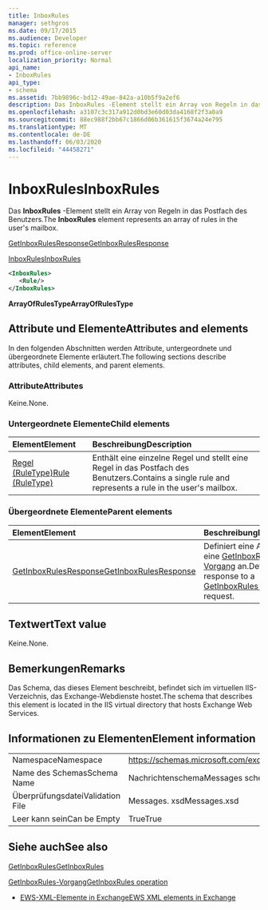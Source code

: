 ```yaml
---
title: InboxRules
manager: sethgros
ms.date: 09/17/2015
ms.audience: Developer
ms.topic: reference
ms.prod: office-online-server
localization_priority: Normal
api_name:
- InboxRules
api_type:
- schema
ms.assetid: 7bb9896c-bd12-49ae-842a-a10b5f9a2ef6
description: Das InboxRules -Element stellt ein Array von Regeln in das Postfach des Benutzers.
ms.openlocfilehash: a3107c3c317a912d0bd3e60d03da4168f2f3a0a9
ms.sourcegitcommit: 88ec988f2bb67c1866d06b361615f3674a24e795
ms.translationtype: MT
ms.contentlocale: de-DE
ms.lasthandoff: 06/03/2020
ms.locfileid: "44458271"
---
```

# <a name="inboxrules"></a><span data-ttu-id="444ca-103">InboxRules</span><span class="sxs-lookup"><span data-stu-id="444ca-103">InboxRules</span></span>

<span data-ttu-id="444ca-104">Das **InboxRules** -Element stellt ein Array von Regeln in das Postfach des Benutzers.</span><span class="sxs-lookup"><span data-stu-id="444ca-104">The **InboxRules** element represents an array of rules in the user's mailbox.</span></span> 
  
[<span data-ttu-id="444ca-105">GetInboxRulesResponse</span><span class="sxs-lookup"><span data-stu-id="444ca-105">GetInboxRulesResponse</span></span>](getinboxrulesresponse.md)
  
[<span data-ttu-id="444ca-106">InboxRules</span><span class="sxs-lookup"><span data-stu-id="444ca-106">InboxRules</span></span>](inboxrules.md)
  
```XML
<InboxRules>
   <Rule/>
</InboxRules>
```

 <span data-ttu-id="444ca-107">**ArrayOfRulesType**</span><span class="sxs-lookup"><span data-stu-id="444ca-107">**ArrayOfRulesType**</span></span>
## <a name="attributes-and-elements"></a><span data-ttu-id="444ca-108">Attribute und Elemente</span><span class="sxs-lookup"><span data-stu-id="444ca-108">Attributes and elements</span></span>

<span data-ttu-id="444ca-109">In den folgenden Abschnitten werden Attribute, untergeordnete und übergeordnete Elemente erläutert.</span><span class="sxs-lookup"><span data-stu-id="444ca-109">The following sections describe attributes, child elements, and parent elements.</span></span>
  
### <a name="attributes"></a><span data-ttu-id="444ca-110">Attribute</span><span class="sxs-lookup"><span data-stu-id="444ca-110">Attributes</span></span>

<span data-ttu-id="444ca-111">Keine.</span><span class="sxs-lookup"><span data-stu-id="444ca-111">None.</span></span>
  
### <a name="child-elements"></a><span data-ttu-id="444ca-112">Untergeordnete Elemente</span><span class="sxs-lookup"><span data-stu-id="444ca-112">Child elements</span></span>

|<span data-ttu-id="444ca-113">**Element**</span><span class="sxs-lookup"><span data-stu-id="444ca-113">**Element**</span></span>|<span data-ttu-id="444ca-114">**Beschreibung**</span><span class="sxs-lookup"><span data-stu-id="444ca-114">**Description**</span></span>|
|:-----|:-----|
|[<span data-ttu-id="444ca-115">Regel (RuleType)</span><span class="sxs-lookup"><span data-stu-id="444ca-115">Rule (RuleType)</span></span>](rule-ruletype.md) <br/> |<span data-ttu-id="444ca-116">Enthält eine einzelne Regel und stellt eine Regel in das Postfach des Benutzers.</span><span class="sxs-lookup"><span data-stu-id="444ca-116">Contains a single rule and represents a rule in the user's mailbox.</span></span>  <br/> |
   
### <a name="parent-elements"></a><span data-ttu-id="444ca-117">Übergeordnete Elemente</span><span class="sxs-lookup"><span data-stu-id="444ca-117">Parent elements</span></span>

|<span data-ttu-id="444ca-118">**Element**</span><span class="sxs-lookup"><span data-stu-id="444ca-118">**Element**</span></span>|<span data-ttu-id="444ca-119">**Beschreibung**</span><span class="sxs-lookup"><span data-stu-id="444ca-119">**Description**</span></span>|
|:-----|:-----|
|[<span data-ttu-id="444ca-120">GetInboxRulesResponse</span><span class="sxs-lookup"><span data-stu-id="444ca-120">GetInboxRulesResponse</span></span>](getinboxrulesresponse.md) <br/> |<span data-ttu-id="444ca-121">Definiert eine Antwort auf eine [GetInboxRules-Vorgang](getinboxrules-operation.md) an.</span><span class="sxs-lookup"><span data-stu-id="444ca-121">Defines a response to a [GetInboxRules operation](getinboxrules-operation.md) request.</span></span>  <br/> |
   
## <a name="text-value"></a><span data-ttu-id="444ca-122">Textwert</span><span class="sxs-lookup"><span data-stu-id="444ca-122">Text value</span></span>

<span data-ttu-id="444ca-123">Keine.</span><span class="sxs-lookup"><span data-stu-id="444ca-123">None.</span></span>
  
## <a name="remarks"></a><span data-ttu-id="444ca-124">Bemerkungen</span><span class="sxs-lookup"><span data-stu-id="444ca-124">Remarks</span></span>

<span data-ttu-id="444ca-125">Das Schema, das dieses Element beschreibt, befindet sich im virtuellen IIS-Verzeichnis, das Exchange-Webdienste hostet.</span><span class="sxs-lookup"><span data-stu-id="444ca-125">The schema that describes this element is located in the IIS virtual directory that hosts Exchange Web Services.</span></span>
  
## <a name="element-information"></a><span data-ttu-id="444ca-126">Informationen zu Elementen</span><span class="sxs-lookup"><span data-stu-id="444ca-126">Element information</span></span>

|||
|:-----|:-----|
|<span data-ttu-id="444ca-127">Namespace</span><span class="sxs-lookup"><span data-stu-id="444ca-127">Namespace</span></span>  <br/> |https://schemas.microsoft.com/exchange/services/2006/messages  <br/> |
|<span data-ttu-id="444ca-128">Name des Schemas</span><span class="sxs-lookup"><span data-stu-id="444ca-128">Schema Name</span></span>  <br/> |<span data-ttu-id="444ca-129">Nachrichtenschema</span><span class="sxs-lookup"><span data-stu-id="444ca-129">Messages schema</span></span>  <br/> |
|<span data-ttu-id="444ca-130">Überprüfungsdatei</span><span class="sxs-lookup"><span data-stu-id="444ca-130">Validation File</span></span>  <br/> |<span data-ttu-id="444ca-131">Messages. xsd</span><span class="sxs-lookup"><span data-stu-id="444ca-131">Messages.xsd</span></span>  <br/> |
|<span data-ttu-id="444ca-132">Leer kann sein</span><span class="sxs-lookup"><span data-stu-id="444ca-132">Can be Empty</span></span>  <br/> |<span data-ttu-id="444ca-133">True</span><span class="sxs-lookup"><span data-stu-id="444ca-133">True</span></span>  <br/> |
   
## <a name="see-also"></a><span data-ttu-id="444ca-134">Siehe auch</span><span class="sxs-lookup"><span data-stu-id="444ca-134">See also</span></span>



[<span data-ttu-id="444ca-135">GetInboxRules</span><span class="sxs-lookup"><span data-stu-id="444ca-135">GetInboxRules</span></span>](getinboxrules.md)
  
[<span data-ttu-id="444ca-136">GetInboxRules-Vorgang</span><span class="sxs-lookup"><span data-stu-id="444ca-136">GetInboxRules operation</span></span>](getinboxrules-operation.md)


- [<span data-ttu-id="444ca-137">EWS-XML-Elemente in Exchange</span><span class="sxs-lookup"><span data-stu-id="444ca-137">EWS XML elements in Exchange</span></span>](ews-xml-elements-in-exchange.md)

